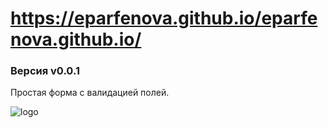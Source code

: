 # https://eparfenova.github.io/eparfenova.github.io/
### Версия v0.0.1
  Простая форма с валидацией полей.
  
  <img class="header__logo" src="https://pictures.s3.yandex.net/frontend-developer/dom_bom/logo.svg" alt="logo">
